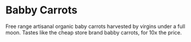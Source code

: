 Babby Carrots
=============

Free range artisanal organic baby carrots harvested by virgins under a full moon.  Tastes like the cheap store brand babby carrots, for 10x the price.
